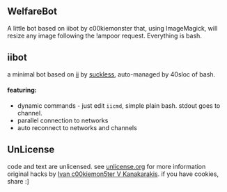 ## WelfareBot

A little bot based on iibot by c00kiemonster that, using ImageMagick, will resize any image following the !ampoor request.
Everything is bash.



## iibot

a minimal bot based on [ii] by [suckless], auto-managed by 40sloc of bash.

#### featuring:

 * dynamic commands - just edit `iicmd`, simple plain bash. stdout goes to channel.
 * parallel connection to networks
 * auto reconnect to networks and channels

## UnLicense

code and text are unlicensed.
see [unlicense.org] for more information
original hacks by [Ivan c00kiemon5ter V Kanakarakis][c].
if you have cookies, share :]

  [ii]: http://tools.suckless.org/ii/
  [suckless]: http://suckless.org/
  [unlicense.org]: http://unlicense.org/
  [c]: http://c00kiemon5ter.github.com/

